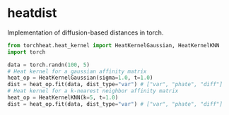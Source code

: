 # heatdist
Implementation of diffusion-based distances in torch.

```python
from torchheat.heat_kernel import HeatKernelGaussian, HeatKernelKNN
import torch    

data = torch.randn(100, 5)
# Heat kernel for a gaussian affinity matrix
heat_op = HeatKernelGaussian(sigma=1.0, t=1.0)
dist = heat_op.fit(data, dist_type="var") # ["var", "phate", "diff"]
# Heat kernel for a k-nearest neighbor affinity matrix
heat_op = HeatKernelKNN(k=5, t=1.0)
dist = heat_op.fit(data, dist_type="var") # ["var", "phate", "diff"]
```
